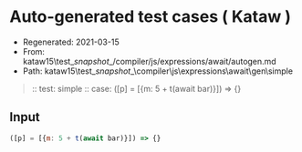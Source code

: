 # Auto-generated test cases ( Kataw )
- Regenerated: 2021-03-15
- From: kataw15\test\__snapshot__/compiler/js/expressions/await/autogen.md
- Path: kataw15\test\__snapshot__\compiler\js\expressions\await\gen\simple
> :: test: simple
> :: case: ([p] = [{m: 5 + t(await bar)}]) => {}
## Input

`````js
([p] = [{m: 5 + t(await bar)}]) => {}
`````
